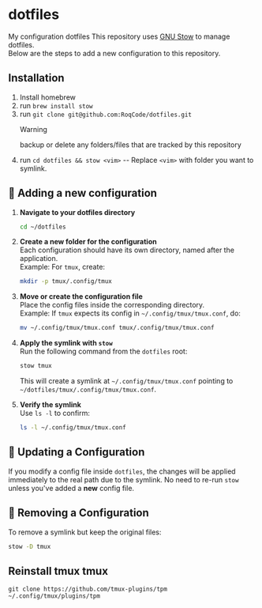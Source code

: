 # dotfiles

My configuration dotfiles
This repository uses [GNU Stow](https://www.gnu.org/software/stow/) to manage dotfiles.  
Below are the steps to add a new configuration to this repository.

## Installation

1. Install homebrew
2. run `brew install stow`
3. run `git clone git@github.com:RoqCode/dotfiles.git`
   > [!WARNING]
   > backup or delete any folders/files that are tracked by this repository
4. run `cd dotfiles && stow <vim>`
   -- Replace `<vim>` with folder you want to symlink.

## 📌 Adding a new configuration

1. **Navigate to your dotfiles directory**

   ```sh
   cd ~/dotfiles
   ```

2. **Create a new folder for the configuration**  
   Each configuration should have its own directory, named after the application.  
   Example: For `tmux`, create:

   ```sh
   mkdir -p tmux/.config/tmux
   ```

3. **Move or create the configuration file**  
   Place the config files inside the corresponding directory.  
   Example: If `tmux` expects its config in `~/.config/tmux/tmux.conf`, do:

   ```sh
   mv ~/.config/tmux/tmux.conf tmux/.config/tmux/tmux.conf
   ```

4. **Apply the symlink with `stow`**  
   Run the following command from the `dotfiles` root:

   ```sh
   stow tmux
   ```

   This will create a symlink at `~/.config/tmux/tmux.conf` pointing to `~/dotfiles/tmux/.config/tmux/tmux.conf`.

5. **Verify the symlink**  
   Use `ls -l` to confirm:
   ```sh
   ls -l ~/.config/tmux/tmux.conf
   ```

## 🚀 Updating a Configuration

If you modify a config file inside `dotfiles`, the changes will be applied immediately to the real path due to the symlink. No need to re-run `stow` unless you've added a **new** config file.

## 🔄 Removing a Configuration

To remove a symlink but keep the original files:

```sh
stow -D tmux
```

## Reinstall tmux tmux

```
git clone https://github.com/tmux-plugins/tpm ~/.config/tmux/plugins/tpm
```

```

```
